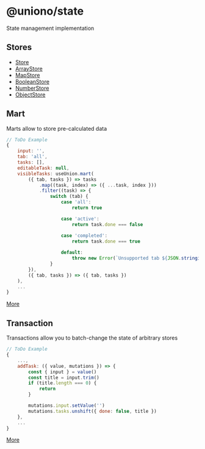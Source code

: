 # @uniono/state

State management implementation

## Stores

- [Store](https://uniono.dev/#!/api/state/store)
- [ArrayStore](https://uniono.dev/#!/api/state/array-store)
- [MapStore](https://uniono.dev/#!/api/state/map-store)
- [BooleanStore](https://uniono.dev/#!/api/state/boolean-store)
- [NumberStore](https://uniono.dev/#!/api/state/number-store)
- [ObjectStore](https://uniono.dev/#!/api/state/object-store)

## Mart

Marts allow to store pre-calculated data

```javascript
// ToDo Example
{
	input: '',
	tab: 'all',
	tasks: [],
	editableTask: null,
	visibleTasks: useUnion.mart(
		({ tab, tasks }) => tasks
			.map((task, index) => ({ ...task, index }))
			.filter((task) => {
				switch (tab) {
					case 'all':
						return true

					case 'active':
						return task.done === false

					case 'completed':
						return task.done === true
					
					default:
						throw new Error(`Unsupported tab ${JSON.stringify(tab)}`)
				}
		}),
		({ tab, tasks }) => ({ tab, tasks })
	),
	...
}
```

[More](https://uniono.dev/#!/api/state/mart)

## Transaction

Transactions allow you to batch-change the state of arbitrary stores

```javascript
// ToDo Example
{
	...,
	addTask: ({ value, mutations }) => {
		const { input } = value()
		const title = input.trim()
		if (title.length === 0) {
			return
		}

		mutations.input.setValue('')
		mutations.tasks.unshift({ done: false, title })
	},
	...
}
```

[More](https://uniono.dev/#!/api/state/transaction)